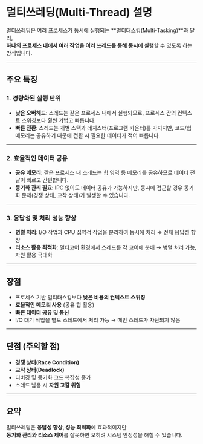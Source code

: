 # 멀티쓰레딩(Multi-Thread) 설명

멀티쓰레딩은 여러 프로세스가 동시에 실행되는 **멀티태스킹(Multi-Tasking)**과 달리,  
**하나의 프로세스 내에서 여러 작업을 여러 쓰레드를 통해 동시에 실행**할 수 있도록 하는 방식입니다.

---

## 주요 특징

### 1. 경량화된 실행 단위

- **낮은 오버헤드**: 스레드는 같은 프로세스 내에서 실행되므로, 프로세스 간의 컨텍스트 스위칭보다 훨씬 가볍고 빠릅니다.
- **빠른 전환**: 스레드는 개별 스택과 레지스터(프로그램 카운터)를 가지지만, 코드/힙 메모리는 공유하기 때문에 전환 시 필요한 데이터가 적어 빠릅니다.

---

### 2. 효율적인 데이터 공유

- **공유 메모리**: 같은 프로세스 내 스레드는 힙 영역 등 메모리를 공유하므로 데이터 전달이 빠르고 간편합니다.
- **동기화 관리 필요**: IPC 없이도 데이터 공유가 가능하지만, 동시에 접근할 경우 동기화 문제(경쟁 상태, 교착 상태)가 발생할 수 있습니다.

---

### 3. 응답성 및 처리 성능 향상

- **병렬 처리**: I/O 작업과 CPU 집약적 작업을 분리하여 동시에 처리 → 전체 응답성 향상
- **리소스 활용 최적화**: 멀티코어 환경에서 스레드를 각 코어에 분배 → 병렬 처리 가능, 자원 활용 극대화

---

## 장점

- 프로세스 기반 멀티태스킹보다 **낮은 비용의 컨텍스트 스위칭**
- **효율적인 메모리 사용** (공유 힙 활용)
- **빠른 데이터 공유 및 통신**
- I/O 대기 작업을 별도 스레드에서 처리 가능 → 메인 스레드가 차단되지 않음

---

## 단점 (주의할 점)

- **경쟁 상태(Race Condition)**
- **교착 상태(Deadlock)**
- 디버깅 및 동기화 코드 복잡성 증가
- 스레드 남용 시 **자원 고갈 위험**

---

## 요약

멀티쓰레딩은 **응답성 향상, 성능 최적화**에 효과적이지만  
**동기화 관리와 리소스 제어**를 잘못하면 오히려 시스템 안정성을 해칠 수 있습니다.
